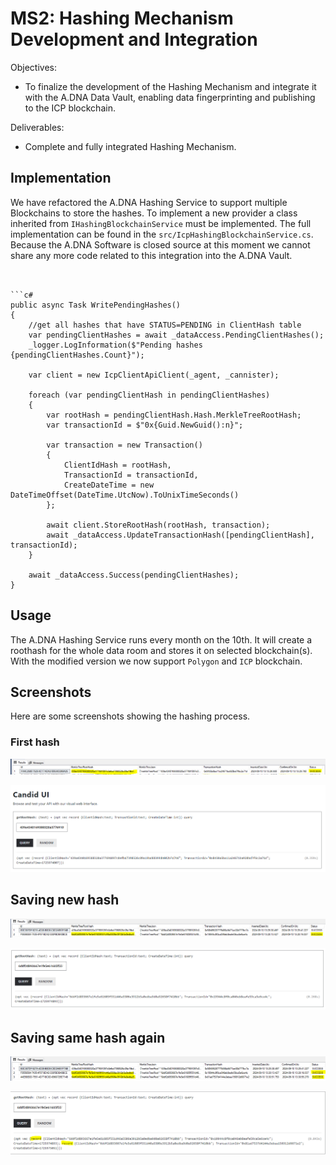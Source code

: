 # MS2: Hashing Mechanism Development and Integration
Objectives: 
* To finalize the development of the Hashing Mechanism and integrate it with the A.DNA Data Vault, enabling data fingerprinting and publishing to the ICP blockchain.

Deliverables:
* Complete and fully integrated Hashing Mechanism.

## Implementation

We have refactored the A.DNA Hashing Service to support multiple Blockchains to store the hashes. To implement a new provider a class inherited from `IHashingBlockchainService` must be implemented. The full implementation can be found in the `src/IcpHashingBlockchainService.cs`. Because the A.DNA Software is closed source at this moment we cannot share any more code related to this integration into the A.DNA Vault.
```


```c#
public async Task WritePendingHashes()
{
    //get all hashes that have STATUS=PENDING in ClientHash table
    var pendingClientHashes = await _dataAccess.PendingClientHashes();
    _logger.LogInformation($"Pending hashes {pendingClientHashes.Count}");

    var client = new IcpClientApiClient(_agent, _cannister);

    foreach (var pendingClientHash in pendingClientHashes)
    {
        var rootHash = pendingClientHash.Hash.MerkleTreeRootHash;
        var transactionId = $"0x{Guid.NewGuid():n}";

        var transaction = new Transaction()
        {
            ClientIdHash = rootHash,
            TransactionId = transactionId,
            CreateDateTime = new DateTimeOffset(DateTime.UtcNow).ToUnixTimeSeconds()
        };

        await client.StoreRootHash(rootHash, transaction);
        await _dataAccess.UpdateTransactionHash([pendingClientHash], transactionId);
    }

    await _dataAccess.Success(pendingClientHashes);
}
```

## Usage
The A.DNA Hashing Service runs every month on the 10th. It will create a roothash for the whole data room and stores it on selected blockchain(s). With the modified version we now support `Polygon` and `ICP` blockchain.

## Screenshots
Here are some screenshots showing the hashing process.

### First hash
![](pics/db1.PNG)

![](pics/candid1.PNG)

## Saving new hash
![](pics/db2.PNG)

![](pics/candid2.PNG)

## Saving same hash again
![](pics/db3.PNG)

![](pics/candid3.PNG)



